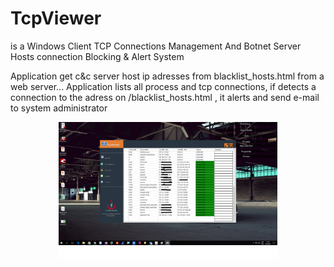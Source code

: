 # TcpViewer

is a Windows Client TCP Connections Management And Botnet Server Hosts connection Blocking & Alert System

Application get c&c server host ip adresses from blacklist_hosts.html from a web server... Application lists all process and tcp connections, if detects a connection to the adress on /blacklist_hosts.html , it alerts and send e-mail to system administrator

<p align="center">
  <img src="Adsız.png" width="350"/>
 
</p>
